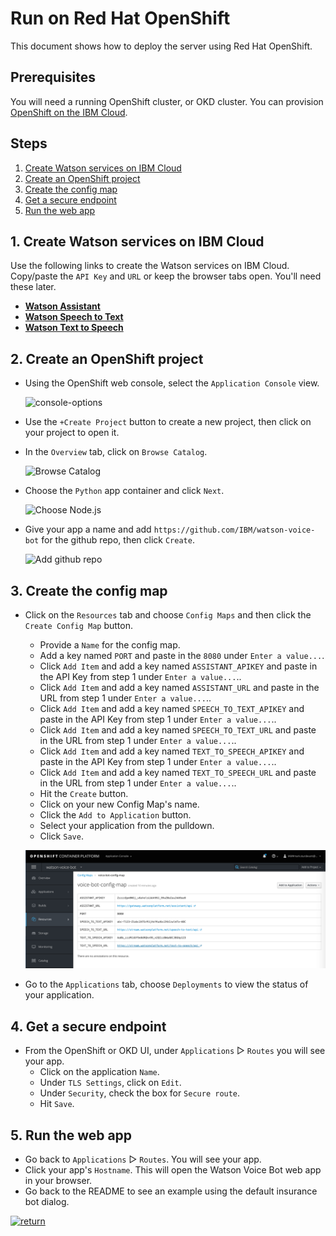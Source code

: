 # Run on Red Hat OpenShift

This document shows how to deploy the server using Red Hat OpenShift.

## Prerequisites

You will need a running OpenShift cluster, or OKD cluster. You can provision [OpenShift on the IBM Cloud](https://cloud.ibm.com/kubernetes/catalog/openshiftcluster).

## Steps

1. [Create Watson services on IBM Cloud](#1-create-watson-services-on-ibm-cloud)
1. [Create an OpenShift project](#2-create-an-openshift-project)
1. [Create the config map](#3-create-the-config-map)
1. [Get a secure endpoint](#4-get-a-secure-endpoint)
1. [Run the web app](#5-run-the-web-app)

## 1. Create Watson services on IBM Cloud

Use the following links to create the Watson services on IBM Cloud. Copy/paste the `API Key` and `URL` or keep the browser tabs open. You'll need these later.

* [**Watson Assistant**](https://cloud.ibm.com/catalog/services/conversation)
* [**Watson Speech to Text**](https://cloud.ibm.com/catalog/services/speech-to-text)
* [**Watson Text to Speech**](https://cloud.ibm.com/catalog/services/text-to-speech)

## 2. Create an OpenShift project

* Using the OpenShift web console, select the `Application Console` view.

  ![console-options](https://raw.githubusercontent.com/IBM/pattern-utils/master/openshift/openshift-app-console-option.png)

* Use the `+Create Project` button to create a new project, then click on your project to open it.

* In the `Overview` tab, click on `Browse Catalog`.

  ![Browse Catalog](https://raw.githubusercontent.com/IBM/pattern-utils/master/openshift/openshift-browse-catalog.png)

* Choose the `Python` app container and click `Next`.

  ![Choose Node.js](https://raw.githubusercontent.com/IBM/pattern-utils/master/openshift/openshift-choose-nodejs.png)

* Give your app a name and add `https://github.com/IBM/watson-voice-bot` for the github repo, then click `Create`.

  ![Add github repo](https://raw.githubusercontent.com/IBM/pattern-utils/master/openshift/openshift-add-github-repo.png)

## 3. Create the config map

* Click on the `Resources` tab and choose `Config Maps` and then click the `Create Config Map` button.
  * Provide a `Name` for the config map.
  * Add a key named `PORT` and paste in the `8080` under `Enter a value...`.
  * Click `Add Item` and add a key named `ASSISTANT_APIKEY` and paste in the API Key from step 1 under `Enter a value...`..
  * Click `Add Item` and add a key named `ASSISTANT_URL` and paste in the URL from step 1 under `Enter a value...`..
  * Click `Add Item` and add a key named `SPEECH_TO_TEXT_APIKEY` and paste in the API Key from step 1 under `Enter a value...`..
  * Click `Add Item` and add a key named `SPEECH_TO_TEXT_URL` and paste in the URL from step 1 under `Enter a value...`..
  * Click `Add Item` and add a key named `TEXT_TO_SPEECH_APIKEY` and paste in the API Key from step 1 under `Enter a value...`..
  * Click `Add Item` and add a key named `TEXT_TO_SPEECH_URL` and paste in the URL from step 1 under `Enter a value...`..
  * Hit the `Create` button.
  * Click on your new Config Map's name.
  * Click the `Add to Application` button.
  * Select your application from the pulldown.
  * Click `Save`.

  ![config_map.png](images/config_map.png)

* Go to the `Applications` tab, choose `Deployments` to view the status of your application.

## 4. Get a secure endpoint

* From the OpenShift or OKD UI, under `Applications` ▷ `Routes` you will see your app.
  * Click on the application `Name`.
  * Under `TLS Settings`, click on `Edit`.
  * Under `Security`, check the box for `Secure route`.
  * Hit `Save`.

## 5. Run the web app

* Go back to `Applications` ▷ `Routes`. You will see your app.
* Click your app's `Hostname`. This will open the Watson Voice Bot web app in your browser.
* Go back to the README to see an example using the default insurance bot dialog.

[![return](https://raw.githubusercontent.com/IBM/pattern-utils/master/deploy-buttons/return.png)](https://github.com/IBM/watson-voice-bot#sample-output)
